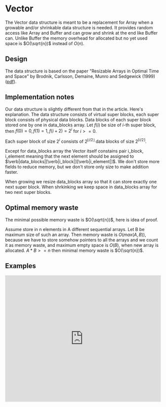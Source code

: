 # Vector

The Vector data structure is meant to be a replacement for Array when a growable and/or shrinkable data structure is needed.
It provides random access like Array and Buffer and can grow and shrink at the end like Buffer can.
Unlike Buffer the memory overhead for allocated but no yet used space is $O(\sqrt{n})$ instead of $O(n)$.

## Design

The data structure is based on the paper "Resizable Arrays in Optimal Time and Space" by Brodnik, Carlsson, Demaine, Munro and Sedgewick (1999) ([pdf](https://sedgewick.io/wp-content/themes/sedgewick/papers/1999Optimal.pdf)).

## Implementation notes

Our data structure is slightly different from that in the article. Here's explanation.
The data structure consists of virtual super blocks, each super block consists of physical data blocks. Data blocks of each super block stored one by one in data_blocks array. Let $f(i)$ be size of $i$-th  super block, then
$f(0) = 0, f(1) = 1, f(i + 2) = 2 ^ i$ for $i >= 0$.

Each super block of size $2 ^ i$ consists of $2^{\lfloor i / 2\rfloor}$ data blocks of size $2^{\lceil i / 2 \rceil}$.

Except for data_blocks array the Vector itself constains pair i_block, i_element meaning that the next element should be assigned to $\verb|data_blocks|[\verb|i_block|][\verb|i_element|]$. We don't store more fields to reduce memory, but we don't store only size to make addition faster.

When growing we resize data_blocks array so that it can store exactly one next super block. When shrkinking we keep space in data_blocks array for two next super blocks.

## Optimal memory waste

The minimal possible memory waste is $O(\sqrt{n})$, here is idea of proof.

Assume store in n elements in A different sequential arrays. Let B be maximum size of such an array. Then memory waste is $O(max(A, B))$, because we have to store somehow pointers to all the arrays and we count it as memory waste, and maximum empty space is $O(B)$, when new array is allocated. $A * B >= n$ then minimal memory waste is $O(\sqrt{n})$.

## Examples

<iframe src="https://embed.smartcontracts.org/motoko/g/2fkWTFU9s4KAePQnz2SPmGQV6TQnhFUVpxE4BxC6YdxAbDUE7gF2Ukk6xL9BmniiJq8Pk9NYNwrMcmk6f9V4dN3HsvkCv75rWQCW2TMiSNg4okGghT8HgAGbL725V5zgucuAQV9D151NLDSkrhQ896mxCkDufa7is9Z2Wiz6EnnF5aEbebnyBtSyTNUPnY4NhysUWCQEurQfLEegNhD?lines=12" width="100%" height="408" style="border:0" title="Motoko code snippet" />